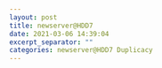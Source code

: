 ```yaml
---
layout: post
title: newserver@HDD7
date: 2021-03-06 14:39:04
excerpt_separator: ""
categories: newserver@HDD7 Duplicacy
---
```

```

```
